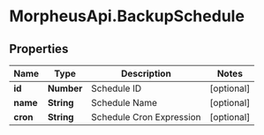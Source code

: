 # MorpheusApi.BackupSchedule

## Properties

Name | Type | Description | Notes
------------ | ------------- | ------------- | -------------
**id** | **Number** | Schedule ID | [optional] 
**name** | **String** | Schedule Name | [optional] 
**cron** | **String** | Schedule Cron Expression | [optional] 


